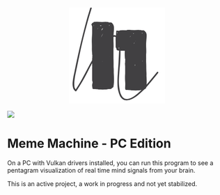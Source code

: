 <p align="center">
  <img src="res/nof1-logo.png">
</p>

![](https://github.com/N-of-1/meme-machine/workflows/Rust/badge.svg)

# Meme Machine - PC Edition

On a PC with Vulkan drivers installed, you can run this program to see a pentagram visualization of real time mind signals from your brain.

This is an active project, a work in progress and not yet stabilized.
